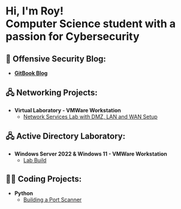 <h1>Hi, I'm Roy!
<br>Computer Science student with a passion for Cybersecurity
</h1>

<h2>📝 Offensive Security Blog:</h2>

- <a href="https://roy-vega.gitbook.io/offsec-notes/" target="_blank"><b>GitBook Blog</b></a>

<h2>🖧 Networking Projects:</h2>

- <b>Virtual Laboratory - VMWare Workstation</b>
  - [Network Services Lab with DMZ, LAN and WAN Setup](https://github.com/Roy-Vega/Networking/tree/main/Network%20Services%20Lab%20with%20DMZ%2C%20LAN%20and%20WAN%20Setup)

<h2>🖧 Active Directory Laboratory:</h2>

- <b>Windows Server 2022 & Windows 11 - VMWare Workstation</b>
  - [Lab Build](https://github.com/Roy-Vega/Penetration-Testing/blob/main/Active%20Directory%20Lab/README.md)


<h2></>👨‍💻 Coding Projects:</h2>

- <b>Python</b>
  - [Building a Port Scanner](https://github.com/Roy-Vega/Coding/blob/main/Port%20Scanner/scanner.py)
